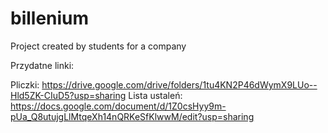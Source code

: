 # billenium
Project created by students for a company


Przydatne linki:

Pliczki: https://drive.google.com/drive/folders/1tu4KN2P46dWymX9LUo--Hld5ZK-CIuD5?usp=sharing 
Lista ustaleń: https://docs.google.com/document/d/1Z0csHyy9m-pUa_Q8utujgLlMtqeXh14nQRKeSfKlwwM/edit?usp=sharing 
